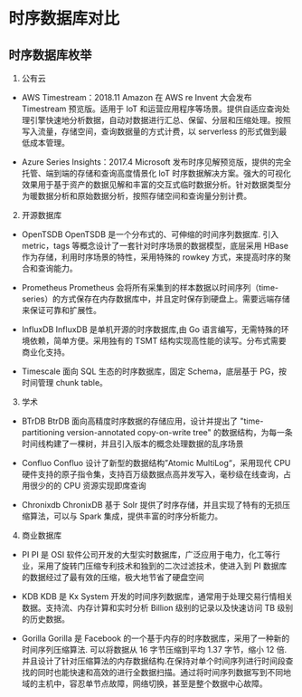 # 时序数据库对比

## 时序数据库枚举

1. 公有云

- AWS Timestream：2018.11 Amazon 在 AWS re Invent 大会发布 Timestream 预览版。适用于 IoT 和运营应用程序等场景。提供自适应查询处理引擎快速地分析数据，自动对数据进行汇总、保留、分层和压缩处理。按照写入流量，存储空间，查询数据量的方式计费，以 serverless 的形式做到最低成本管理。

- Azure Series Insights：2017.4 Microsoft 发布时序见解预览版，提供的完全托管、端到端的存储和查询高度情景化 loT 时序数据解决方案。强大的可视化效果用于基于资产的数据见解和丰富的交互式临时数据分析。针对数据类型分为暖数据分析和原始数据分析，按照存储空间和查询量分别计费。

2. 开源数据库

- OpenTSDB OpenTSDB 是一个分布式的、可伸缩的时间序列数据库. 引入 metric，tags 等概念设计了一套针对时序场景的数据模型，底层采用 HBase 作为存储，利用时序场景的特性，采用特殊的 rowkey 方式，来提高时序的聚合和查询能力。

- Prometheus Prometheus 会将所有采集到的样本数据以时间序列（time-series）的方式保存在内存数据库中，并且定时保存到硬盘上。需要远端存储来保证可靠和扩展性。

- InfluxDB InfluxDB 是单机开源的时序数据库,由 Go 语言编写，无需特殊的环境依赖，简单方便。采用独有的 TSMT 结构实现高性能的读写。分布式需要商业化支持。

- Timescale 面向 SQL 生态的时序数据库，固定 Schema，底层基于 PG，按时间管理 chunk table。

3. 学术

- BTrDB BtrDB 面向高精度时序数据的存储应用，设计并提出了 "time-partitioning version-annotated copy-on-write tree" 的数据结构，为每一条时间线构建了一棵树，并且引入版本的概念处理数据的乱序场景

- Confluo Confluo 设计了新型的数据结构”Atomic MultiLog“，采用现代 CPU 硬件支持的原子指令集，支持百万级数据点高并发写入，毫秒级在线查询，占用很少的的 CPU 资源实现即席查询

- Chronixdb ChronixDB 基于 Solr 提供了时序存储，并且实现了特有的无损压缩算法，可以与 Spark 集成，提供丰富的时序分析能力。

4. 商业数据库

- PI PI 是 OSI 软件公司开发的大型实时数据库，广泛应用于电力，化工等行业，采用了旋转门压缩专利技术和独到的二次过滤技术，使进入到 PI 数据库的数据经过了最有效的压缩，极大地节省了硬盘空间

- KDB KDB 是 Kx System 开发的时间序列数据库，通常用于处理交易行情相关数据。支持流、内存计算和实时分析 Billion 级别的记录以及快速访问 TB 级别的历史数据。

- Gorilla Gorilla 是 Facebook 的一个基于内存的时序数据库，采用了一种新的时间序列压缩算法. 可以将数据从 16 字节压缩到平均 1.37 字节，缩小 12 倍.并且设计了针对压缩算法的内存数据结构.在保持对单个时间序列进行时间段查找的同时也能快速和高效的进行全数据扫描。通过将时间序列数据写到不同地域的主机中，容忍单节点故障，网络切换，甚至是整个数据中心故障。
